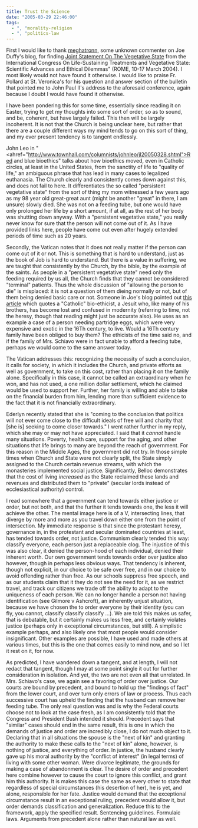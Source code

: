 ```yaml
---
title: Trust the Science
date: "2005-03-29 22:46:00"
tags:
  - ", "morality-religion
  - ", "politics-law
---
```

First I would like to thank <a href="http://www.livejournal.com/users/meghatronn/">meghatronn</a>, some unknown commenter on Joe Duffy's blog, for finding <a href="http://www.vatican.va/roman_curia/pontifical_academies/acdlife/documents/rc_pont-acd_life_doc_20040320_joint-statement-veget-state_en.html">Joint Statement On The Vegetative State</a> from the International Congress On Life-Sustaining Treatments and Vegetative State: Scientific Advances and Ethical Dilemmas" (ROME, 10-17 March 2004). I most likely would not have found it otherwise.  I would like to praise Fr. Pollard at St. Veronica's for his question and answer section of the bulletin that pointed me to John Paul II's <a rref="http://www.vatican.va/holy_father/john_paul_ii/speeches/2004/march/documents/hf_jp-ii_spe_20040320_congress-fiamc_en.html">address to the aforesaid conference</a>, again because I doubt I would have found it otherwise.

I have been pondering this for some time, essentially since reading it on Easter, trying to get my thoughts into some sort of order, so as to sound, and be, coherent, but have largely failed.  This then will be largely incoherent.  It is not that the Church is being unclear here, but rather that there are a couple different ways my mind tends to go on this sort of thing, and my ever present tendency is to tangent endlessly.

John Leo in "<ahref="http://www.townhall.com/columnists/johnleo/jl20050328.shtml">Red
 and blue bioethics</a>" talks about how bioethics moved, even in Catholic circles, at least in the United States, from the sanctity of life to "quality of life," an ambiguous phrase that has lead in many cases to legalized euthanasia.  The Church clearly and consistently comes down against this, and does not fail to here. It differentiates the so called "persistent vegetative state" from the sort of thing my mom witnessed a few years ago as my 98 year old great-great aunt (might be another "great" in there, I am unsure) slowly died.  She was not on a feeding tube, but one would have only prolonged her life by a short amount, if at all, as the rest of her body was shutting down anyway.  With a "persistent vegetative state," you really never know for sure that the person will not come out of it.  As I have provided links here, people have come out even after hugely extended periods of time such as 20 years.

Secondly, the Vatican notes that it does not really matter if the person can come out of it or not.  This is something that is hard to understand, just as the book of Job is hard to understand.  But there is a value in suffering, we are taught that consistently by the Church, by the bible, by the example of the saints.  As people in a "persistent vegetative state" need only the feeding required by us all, the Church finds that they cannot be considered "terminal" patients.  Thus the whole discussion of "allowing the person to die" is misplaced: it is not a question of them dieing normally or not, but of them being denied basic care or not.  Someone in Joe's blog pointed out <a href="http://www.msnbc.msn.com/id/7276850/site/newsweek/">this article</a> which quotes a "Catholic" bio-ethicist, a Jesuit who, like many of his brothers, has become lost and confused in modernity (referring to time, not the heresy, though that reading might just be accurate also).  He uses as an example a case of a person needing partridge eggs, which were very expensive and exotic in the 16Th century, to live.  Would a 16Th century family have been obliged to buy them?  The ethicists of the time said no, and if the family of Mrs. Schiavo were in fact unable to afford a feeding tube, perhaps we would come to the same answer today.

The Vatican addresses this: recognizing the necessity of such a conclusion, it calls for society, in which it includes the Church, and private efforts as well as government, to take on this cost, rather than placing it on the family alone.  Specifically in this case, it cannot be called an extraordinary when he won, and has not used, a one million dollar settlement, which he claimed would be used to support her.  Further, her family is willing and able to take on the financial burden from him, lending more than sufficient evidence to the fact that it is not financially extraordinary.

Ederlyn recently stated that she is "coming to the conclusion that politics will not ever come close to the difficult ideals of free will and charity that [she is] seeking to come closer towards."  I went rather further in my reply, which she may or may not have appreciated.  I said that it <em>cannot</em> handle many situations.  Poverty, health care, support for the aging, and other situations that life brings to many are beyond the reach of government.  For this reason in the Middle Ages, the government did not try.  In those simple times when Church and State were not clearly split, the State simply assigned to the Church certain revenue streams, with which the monasteries implemented social justice.  Significantly, Belloc demonstrates that the cost of living <em>increased</em> as the State reclaimed these lands and revenues and distributed them to "private" (secular lords instead of ecclesiastical authority) control.

I read somewhere that a government can tend towards either justice or order, but not both, and that the further it tends towards one, the less it will achieve the other.  The mental image here is of a V, intersecting lines, that diverge by more and more as you travel down either one from the point of intersection. My immediate response is that since the protestant heresy, governance in, in the protestant and secular dominated countries at least, has tended towards order, not justice.  Communism clearly tended this way: classify everyone, each person just a replaceable clog.  The injustice of this was also clear, it denied the person-hood of each individual, denied their inherent worth. Our own government tends towards order over justice also however, though in perhaps less obvious ways.  That tendency is inherent, though not explicit, in our choice to be safe over free, and in our choice to avoid offending rather than free.  As our schools suppress free speech, and as our students claim that it they do not see the need for it, as we restrict travel, and track our citizens we trade off the ability to adapt to the uniqueness of each person. We can no longer handle a person not having identification (see Gilmore v Ashcroft), an inherently unjust situation, because we have chosen the to order everyone by their identity (you can fly, you cannot, classify classify classify &#x2026;).  We are told this makes us safer, that is debatable, but it certainly makes us less free, and certainly violates justice (perhaps only in exceptional circumstances, but still).  A simplistic example perhaps, and also likely one that most people would consider insignificant. Other examples are possible, I have used and made others at various times, but this is the one that comes easily to mind now, and so I let it rest on it, for now.

As predicted, I have wandered down a tangent, and at length, I will not redact that tangent, though I may at some point single it out for further consideration in isolation.  And yet, the
 two are not even all that unrelated.  In Mrs. Schiavo's case, we again see a favoring of order over justice.  Our courts are bound by precedent, and bound to hold up the "findings of fact" from the lower court, and over turn only errors of law or process. Thus each successive court has upheld the finding that the husband can remove her feeding tube.  The only real question was and is why the Federal courts choose not to look at the case fresh, as I am consistently told that the Congress and President Bush intended it should.  Precedent says that "similar" cases should end in the same result, this is one in which the demands of justice and order are incredibly close, I do not much object to it. Declaring that in all situations the spouse is the "next of kin" and granting the authority to make these calls to the "next of kin" alone, however, is nothing of justice, and everything of order.
 In justice, the husband clearly gave up his moral authority by the "conflict of interest" (in legal terms) of living with some other woman.  Were divorce legitimate, the grounds for making a case of abandonment is clear.  The desire of order and precedent here combine however to cause the court to ignore this conflict, and grant him this authority.  It is makes this case the same as every other to state that regardless of special circumstances (his desertion of her), he is yet, and alone, responsible for her fate. Justice would demand that the exceptional circumstance result in an exceptional ruling, precedent would allow it, but order demands classification and generalization.  Reduce this to the framework, apply the specified result.  Sentencing guidelines.  Formulaic laws. Arguments from precedent alone rather than natural law as well.


